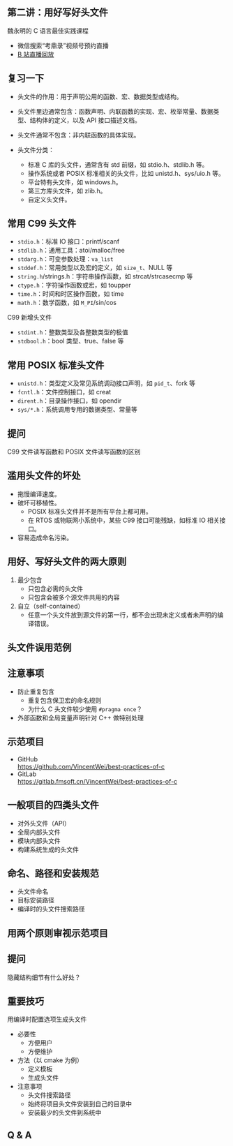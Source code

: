 ## 第二讲：用好写好头文件

魏永明的 C 语言最佳实践课程

- 微信搜索“考鼎录”视频号预约直播
- [B 站直播回放](https://www.bilibili.com/video/BV1534y1X76f?share_source=copy_web) <!-- .element: target="_blank" -->

		
## 复习一下

- 头文件的作用：用于声明公用的函数、宏、数据类型或结构。
- 头文件里边通常包含：函数声明、内联函数的实现、宏、枚举常量、数据类型、结构体的定义，以及 API 接口描述文档。
- 头文件通常不包含：非内联函数的具体实现。

	
- 头文件分类：
   - 标准 C 库的头文件，通常含有 std 前缀，如 stdio.h、stdlib.h 等。
   - 操作系统或者 POSIX 标准相关的头文件，比如 unistd.h、sys/uio.h 等。
   - 平台特有头文件，如 windows.h。
   - 第三方库头文件，如 zlib.h。
   - 自定义头文件。

		
## 常用 C99 头文件

- `stdio.h`：标准 IO 接口：printf/scanf
- `stdlib.h`：通用工具：atoi/malloc/free
- `stdarg.h`：可变参数处理：`va_list`
- `stddef.h`：常用类型以及宏的定义，如 `size_t`、NULL 等
- `string.h`/strings.h：字符串操作函数，如 strcat/strcasecmp 等
- `ctype.h`：字符操作函数或宏，如 toupper
- `time.h`：时间和时区操作函数，如 time
- `math.h`：数学函数，如 `M_PI`/sin/cos

	
C99 新增头文件
- `stdint.h`：整数类型及各整数类型的极值
- `stdbool.h`：bool 类型、true、false 等

		
## 常用 POSIX 标准头文件

- `unistd.h`：类型定义及常见系统调动接口声明，如 `pid_t`、fork 等
- `fcntl.h`：文件控制接口，如 creat
- `dirent.h`：目录操作接口，如 opendir
- `sys/*.h`：系统调用专用的数据类型、常量等

		
## 提问

C99 文件读写函数和 POSIX 文件读写函数的区别

		
## 滥用头文件的坏处

- 拖慢编译速度。
- 破坏可移植性。
   - POSIX 标准头文件并不是所有平台上都可用。
   - 在 RTOS 或物联网小系统中，某些 C99 接口可能残缺，如标准 IO 相关接口。
- 容易造成命名污染。

		
## 用好、写好头文件的两大原则

1. 最少包含
   - 只包含必需的头文件
   - 只包含会被多个源文件共用的内容
2. 自立（self-contained）
   - 任意一个头文件放到源文件的第一行，都不会出现未定义或者未声明的编译错误。

		
## 头文件误用范例

		
## 注意事项

- 防止重复包含
   - 重复包含保卫宏的命名规则
   - 为什么 C 头文件较少使用 `#pragma once`？
- 外部函数和全局变量声明针对 C++ 做特别处理

		
## 示范项目

- GitHub  
<https://github.com/VincentWei/best-practices-of-c>
- GitLab  
<https://gitlab.fmsoft.cn/VincentWei/best-practices-of-c>

		
## 一般项目的四类头文件

- 对外头文件（API）
- 全局内部头文件
- 模块内部头文件
- 构建系统生成的头文件

		
## 命名、路径和安装规范

- 头文件命名
- 目标安装路径
- 编译时的头文件搜索路径

		
## 用两个原则审视示范项目

		
## 提问

隐藏结构细节有什么好处？

		
## 重要技巧

用编译时配置选项生成头文件

- 必要性
   - 方便用户
   - 方便维护
- 方法（以 cmake 为例）
   - 定义模板
   - 生成头文件
- 注意事项
   - 头文件搜索路径
   - 始终将项目头文件安装到自己的目录中
   - 安装最少的头文件到系统中

		
## Q & A

